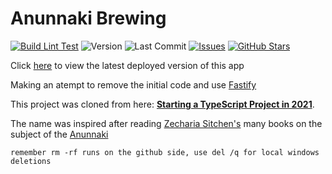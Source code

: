 # Anunnaki Brewing

[![Build Lint Test](https://github.com/roatanrich/annunaki-brewing/actions/workflows/build-lint-test.yml/badge.svg)](https://github.com/roatanrich/annunaki-brewing/actions/workflows/build-lint-test.yml)
![Version](https://img.shields.io/badge/version-1.0.0-blue)
![Last Commit](https://img.shields.io/github/last-commit/roatanrich/annunaki-brewing)
[![Issues](https://img.shields.io/github/issues/roatanrich/annunaki-brewing)](https://github.com/roatanrich/annunaki-brewing/issues)
[![GitHub Stars](https://img.shields.io/github/stars/roatanrich/annunaki-brewing)](https://github.com/roatanrich/annunaki-brewing/stargazers)

Click [here](https://anunnaki-brewing.herokuapp.com/api-docs/) to view the latest deployed version of this app

Making an atempt to remove the initial code and use [Fastify](https://www.fastify.io/)

This project was cloned from here: **[Starting a TypeScript Project in 2021](https://www.metachris.com/2021/04/starting-a-typescript-project-in-2021/)**.

The name was inspired after reading [Zecharia Sitchen's](https://en.wikipedia.org/wiki/Zecharia_Sitchin) many books on the subject of the [Anunnaki](https://en.wikipedia.org/wiki/Anunnaki)

```
remember rm -rf runs on the github side, use del /q for local windows deletions
```
